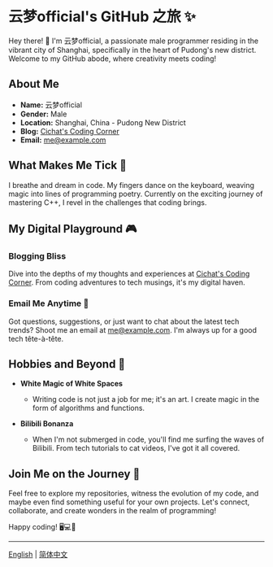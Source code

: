 # 云梦official's GitHub 之旅 ✨

Hey there! 👋 I'm 云梦official, a passionate male programmer residing in the vibrant city of Shanghai, specifically in the heart of Pudong's new district. Welcome to my GitHub abode, where creativity meets coding!

## About Me

- **Name:** 云梦official
- **Gender:** Male
- **Location:** Shanghai, China - Pudong New District
- **Blog:** [Cichat's Coding Corner](https://blog.cichat.cn)
- **Email:** me@example.com

## What Makes Me Tick 🚀

I breathe and dream in code. My fingers dance on the keyboard, weaving magic into lines of programming poetry. Currently on the exciting journey of mastering C++, I revel in the challenges that coding brings.

## My Digital Playground 🎮

### Blogging Bliss
Dive into the depths of my thoughts and experiences at [Cichat's Coding Corner](https://blog.cichat.cn). From coding adventures to tech musings, it's my digital haven.

### Email Me Anytime 📧
Got questions, suggestions, or just want to chat about the latest tech trends? Shoot me an email at me@example.com. I'm always up for a good tech tête-à-tête.

## Hobbies and Beyond 🌈

- **White Magic of White Spaces**
  - Writing code is not just a job for me; it's an art. I create magic in the form of algorithms and functions.

- **Bilibili Bonanza**
  - When I'm not submerged in code, you'll find me surfing the waves of Bilibili. From tech tutorials to cat videos, I've got it all covered.

## Join Me on the Journey 🚀

Feel free to explore my repositories, witness the evolution of my code, and maybe even find something useful for your own projects. Let's connect, collaborate, and create wonders in the realm of programming!

Happy coding! 🖥️💻🚀

---

[English]() | [简体中文]()
